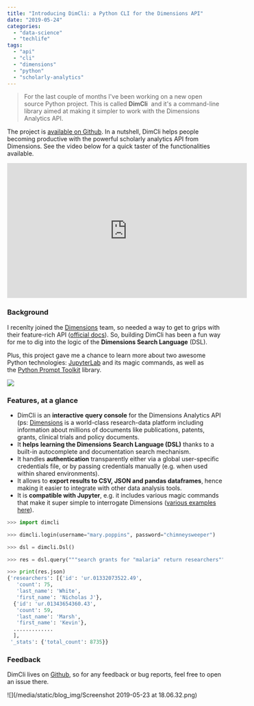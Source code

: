```yaml
---
title: "Introducing DimCli: a Python CLI for the Dimensions API"
date: "2019-05-24"
categories: 
  - "data-science"
  - "techlife"
tags: 
  - "api"
  - "cli"
  - "dimensions"
  - "python"
  - "scholarly-analytics"
---
```


> For the last couple of months I've been working on a new open source Python project. This is called **DimCli**  and it's a command-line library aimed at making it simpler to work with the Dimensions Analytics API.

The project is [available on Github](https://github.com/lambdamusic/dimcli). In a nutshell, DimCli helps people becoming productive with the powerful scholarly analytics API from Dimensions. See the video below for a quick taster of the functionalities available.

<iframe width="560" height="315" src="https://www.youtube.com/embed/HbZPxJ7G_00?controls=0" title="YouTube video player" frameborder="0" allow="accelerometer; autoplay; clipboard-write; encrypted-media; gyroscope; picture-in-picture" allowfullscreen></iframe>

### Background

I recenlty joined the [Dimensions](https://www.dimensions.ai/) team, so needed a way to get to grips with their feature-rich API ([official docs](https://docs.dimensions.ai/dsl)). So, building DimCli has been a fun way for me to dig into the logic of the **Dimensions Search Language** (DSL).

Plus, this project gave me a chance to learn more about two awesome Python technologies: [JupyterLab](https://github.com/jupyterlab/jupyterlab) and its magic commands, as well as the [Python Prompt Toolkit](https://python-prompt-toolkit.readthedocs.io/en/stable/) library.

[![](/media/static/blog_img/Screenshot-2019-05-24-dimcli.png)](/media/static/blog_img/Screenshot-2019-05-24-dimcli.png)

### Features, at a glance

- DimCli is an **interactive** **query console** for the Dimensions Analytics API (ps: [Dimensions](https://www.dimensions.ai/) is a world-class research-data platform including information about millions of documents like publications, patents, grants, clinical trials and policy documents.
- It **helps** **learning the Dimensions Search Language (DSL)** thanks to a built-in autocomplete and documentation search mechanism.
- It handles **authentication** transparently either via a global user-specific credentials file, or by passing credentials manually (e.g. when used within shared environments).
- It allows to **export results to CSV, JSON and pandas dataframes**, hence making it easier to integrate with other data analysis tools.
- It is **compatible with Jupyter**, e.g. it includes various magic commands that make it super simple to interrogate Dimensions ([various examples here](https://github.com/digital-science/dimensions-api/tree/master/1.Getting%20Started)).

```python
>>> import dimcli

>>> dimcli.login(username="mary.poppins", password="chimneysweeper")

>>> dsl = dimcli.Dsl()

>>> res = dsl.query("""search grants for "malaria" return researchers""")

>>> print(res.json)
{'researchers': [{'id': 'ur.01332073522.49',
   'count': 75,
   'last_name': 'White',
   'first_name': 'Nicholas J'},
  {'id': 'ur.01343654360.43',
   'count': 59,
   'last_name': 'Marsh',
   'first_name': 'Kevin'},
  .............
  ],
 '_stats': {'total_count': 8735}}
```


### Feedback

DimCli lives on [Github](https://github.com/lambdamusic/dimcli), so for any feedback or bug reports, feel free to open an issue there.

![](/media/static/blog_img/Screenshot 2019-05-23 at 18.06.32.png)
